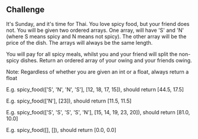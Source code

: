 ## Challenge

It's Sunday, and it's time for Thai. You love spicy food, but your friend does not. You will be given two ordered arrays. One array, will have 'S' and 'N' (where S means spicy and N means not spicy). The other array will be the price of the dish. The arrays will always be the same length.

You will pay for all spicy meals, whilst you and your friend will split the non-spicy dishes. Return an ordered array of your owing and your friends owing.

Note: Regardless of whether you are given an int or a float, always return a float 

E.g. spicy_food(['S', 'N', 'N', 'S'], [12, 18, 17, 15]), should return [44.5, 17.5]

E.g. spicy_food(['N'], [23]), should return [11.5, 11.5]

E.g. spicy_food(['S', 'S', 'S', 'S', 'N'], [15, 14, 19, 23, 20]), should return [81.0, 10.0]

E.g. spicy_food([], []), should return [0.0, 0.0]